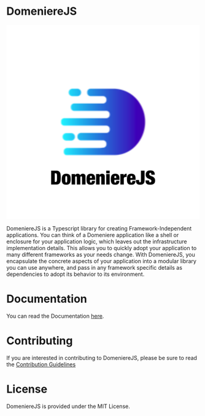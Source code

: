 # DomeniereJS
![DomeniereJS](logo.png)

DomeniereJS is a Typescript library for creating Framework-Independent applications. You can think of a Domeniere application like a shell or enclosure for your application logic, which leaves out the infrastructure implementation details. This allows you to quickly adopt your application to many different frameworks as your needs change. With DomeniereJS, you encapsulate the concrete aspects of your application into a modular library you can use anywhere, and pass in any framework specific details as dependencies to adopt its behavior to its environment.

# Documentation
You can read the Documentation [here](https://www.domeniere.com/).

# Contributing
If you are interested in contributing to DomeniereJS, please be sure to read the [Contribution Guidelines](./.github/CONTRIBUTING.md)

# License
DomeniereJS is provided under the MIT License.
